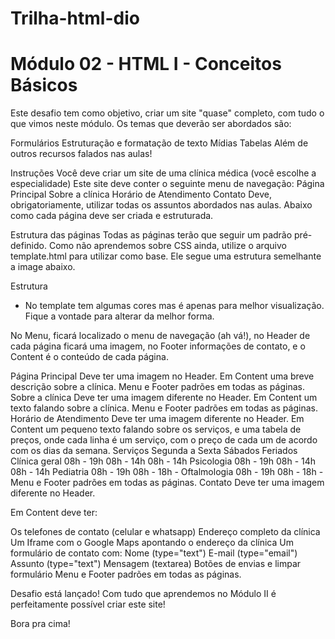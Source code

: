 # Trilha-html-dio
# Módulo 02 - HTML I - Conceitos Básicos
Este desafio tem como objetivo, criar um site "quase" completo, com tudo o que vimos neste módulo. Os temas que deverão ser abordados são:

Formulários
Estruturação e formatação de texto
Mídias
Tabelas
Além de outros recursos falados nas aulas!

Instruções
Você deve criar um site de uma clínica médica (você escolhe a especialidade)
Este site deve conter o seguinte menu de navegação:
Página Principal
Sobre a clínica
Horário de Atendimento
Contato
Deve, obrigatoriamente, utilizar todas os assuntos abordados nas aulas.
Abaixo como cada página deve ser criada e estruturada.

Estrutura das páginas
Todas as páginas terão que seguir um padrão pré-definido. Como não aprendemos sobre CSS ainda, utilize o arquivo template.html para utilizar como base. Ele segue uma estrutura semelhante a image abaixo.

Estrutura

* No template tem algumas cores mas é apenas para melhor visualização. Fique a vontade para alterar da melhor forma.

No Menu, ficará localizado o menu de navegação (ah vá!), no Header de cada página ficará uma imagem, no Footer informações de contato, e o Content é o conteúdo de cada página.

Página Principal
Deve ter uma imagem no Header.
Em Content uma breve descrição sobre a clínica.
Menu e Footer padrões em todas as páginas.
Sobre a clínica
Deve ter uma imagem diferente no Header.
Em Content um texto falando sobre a clínica.
Menu e Footer padrões em todas as páginas.
Horário de Atendimento
Deve ter uma imagem diferente no Header.
Em Content um pequeno texto falando sobre os serviços, e uma tabela de preços, onde cada linha é um serviço, com o preço de cada um de acordo com os dias da semana.
Serviços	Segunda a Sexta	Sábados	Feriados
Clínica geral	08h - 19h	08h - 14h	08h - 14h
Psicologia	08h - 19h	08h - 14h	08h - 14h
Pediatria	08h - 19h	08h - 18h	-
Oftalmologia	08h - 19h	08h - 18h	-
Menu e Footer padrões em todas as páginas.
Contato
Deve ter uma imagem diferente no Header.

Em Content deve ter:

Os telefones de contato (celular e whatsapp)
Endereço completo da clínica
Um Iframe com o Google Maps apontando o endereço da clínica
Um formulário de contato com:
Nome (type="text")
E-mail (type="email")
Assunto (type="text")
Mensagem (textarea)
Botões de envias e limpar formulário
Menu e Footer padrões em todas as páginas.

Desafio está lançado! Com tudo que aprendemos no Módulo II é perfeitamente possível criar este site!

Bora pra cima!
